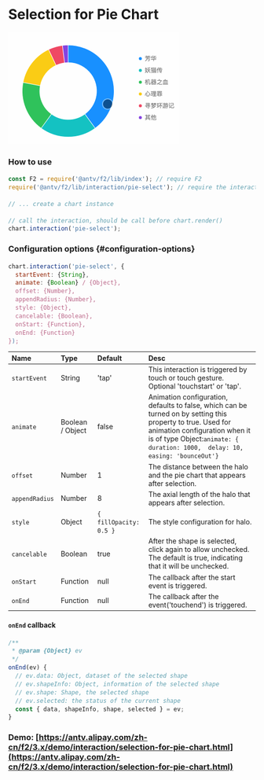 # Selection for Pie Chart

![](../../.gitbook/assets/pie.gif)

### How to use

```javascript
const F2 = require('@antv/f2/lib/index'); // require F2
require('@antv/f2/lib/interaction/pie-select'); // require the interaction

// ... create a chart instance

// call the interaction, should be call before chart.render()
chart.interaction('pie-select');
```

### Configuration options {#configuration-options}

```javascript
chart.interaction('pie-select', {
  startEvent: {String},
  animate: {Boolean} / {Object},
  offset: {Number},
  appendRadius: {Number},
  style: {Object},
  cancelable: {Boolean},
  onStart: {Function},
  onEnd: {Function}
});
```

| Name | Type | Default | Desc |
| :--- | :--- | :--- | :--- |
| `startEvent` | String | 'tap' | This interaction is triggered  by touch or touch gesture. Optional 'touchstart' or 'tap'. |
| `animate` | Boolean / Object | false | Animation configuration, defaults to false, which can be turned on by setting this property to true. Used for animation configuration when it is of type Object:`animate: {  duration: 1000,  delay: 10,  easing: 'bounceOut'}` |
| `offset` | Number | 1 | The distance between the halo and the pie chart that appears after selection. |
| `appendRadius` | Number | 8 | The axial length of the halo that appears after selection. |
| `style` | Object | `{ fillOpacity: 0.5 }` | The style configuration for halo. |
| `cancelable` | Boolean | true | After the shape is selected, click again to allow unchecked. The default is true, indicating that it will be unchecked. |
| `onStart` | Function | null | The callback after the start event is triggered. |
| `onEnd` | Function | null | The callback after the event\('touchend'\) is triggered.  |

#### `onEnd` callback

```javascript
/**
 * @param {Object} ev
 */ 
onEnd(ev) {
  // ev.data: Object, dataset of the selected shape
  // ev.shapeInfo: Object, information of the selected shape
  // ev.shape: Shape, the selected shape
  // ev.selected: the status of the current shape
  const { data, shapeInfo, shape, selected } = ev;
}
```

### Demo: [https://antv.alipay.com/zh-cn/f2/3.x/demo/interaction/selection-for-pie-chart.html](https://antv.alipay.com/zh-cn/f2/3.x/demo/interaction/selection-for-pie-chart.html)




